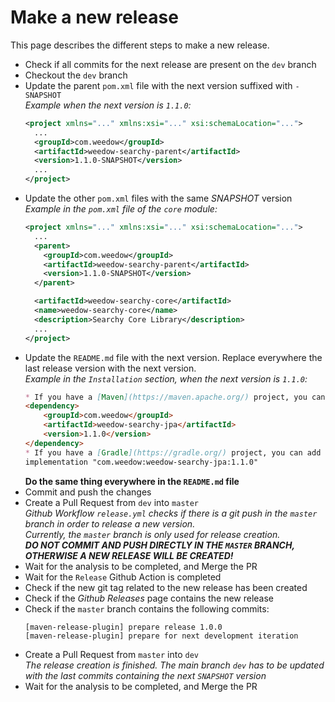 # Make a new release

This page describes the different steps to make a new release.

* Check if all commits for the next release are present on the `dev` branch
* Checkout the `dev` branch
* Update the parent `pom.xml` file with the next version suffixed with `-SNAPSHOT`\
  _Example when the next version is `1.1.0`:_
  ```xml
  <project xmlns="..." xmlns:xsi="..." xsi:schemaLocation="...">
    ...
    <groupId>com.weedow</groupId>
    <artifactId>weedow-searchy-parent</artifactId>
    <version>1.1.0-SNAPSHOT</version>
    ...
  </project>
  ```
* Update the other `pom.xml` files with the same _SNAPSHOT_ version\
  _Example in the `pom.xml` file of the `core` module:_
  ```xml
  <project xmlns="..." xmlns:xsi="..." xsi:schemaLocation="...">
    ...
    <parent>
      <groupId>com.weedow</groupId>
      <artifactId>weedow-searchy-parent</artifactId>
      <version>1.1.0-SNAPSHOT</version>
    </parent>

    <artifactId>weedow-searchy-core</artifactId>
    <name>weedow-searchy-core</name>
    <description>Searchy Core Library</description>
    ...
  </project>
  ```
* Update the `README.md` file with the next version. Replace everywhere the last release version with the next version.\
  _Example in the `Installation` section, when the next version is `1.1.0`:_
  ```markdown
  * If you have a [Maven](https://maven.apache.org/) project, you can add the following dependency in your `pom.xml` file:
  <dependency>
      <groupId>com.weedow</groupId>
      <artifactId>weedow-searchy-jpa</artifactId>
      <version>1.1.0</version>
  </dependency>
  * If you have a [Gradle](https://gradle.org/) project, you can add the following dependency in your `build.gradle` file:
  implementation "com.weedow:weedow-searchy-jpa:1.1.0"
  ```
  **Do the same thing everywhere in the `README.md` file**
* Commit and push the changes
* Create a Pull Request from `dev` into `master`\
  _Github Workflow `release.yml` checks if there is a git push in the `master` branch in order to release a new version._\
  _Currently, the `master` branch is only used for release creation._\
  _**DO NOT COMMIT AND PUSH DIRECTLY IN THE `MASTER` BRANCH, OTHERWISE A NEW RELEASE WILL BE CREATED!**_
* Wait for the analysis to be completed, and Merge the PR
* Wait for the `Release` Github Action is completed
* Check if the new git tag related to the new release has been created
* Check if the _Github Releases_ page contains the new release
* Check if the `master` branch contains the following commits:
  ```
  [maven-release-plugin] prepare release 1.0.0
  [maven-release-plugin] prepare for next development iteration
  ```
* Create a Pull Request from `master` into `dev`\
  _The release creation is finished. The main branch `dev` has to be updated with the last commits containing the next `SNAPSHOT` version_
* Wait for the analysis to be completed, and Merge the PR